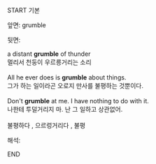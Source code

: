 START
기본

앞면:
grumble


뒷면:
<div>a distant <strong>grumble</strong> of thunder </div><div><div>멀리서 천둥이 우르릉거리는 소리</div></div><div><br></div><div><div>All he ever does is <strong>grumble</strong> about things. </div><div><div>그가 하는 일이라곤 오로지 만사를 불평하는 것뿐이다.</div></div></div><div><br></div><div><div>Don't <strong>grumble</strong> at me. I have nothing to do with it. </div><div><div>나한테 투덜거리지 마. 난 그 일하고 상관없어.</div></div></div><div><br></div><div>불평하다 , 으르렁거리다 , 불평</div>


해석:

END